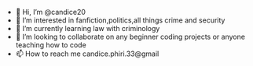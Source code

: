 - 👋 Hi, I’m @candice20
- 👀 I’m interested in fanfiction,politics,all things crime and security 
- 🌱 I’m currently learning law with criminology 
- 💞️ I’m looking to collaborate on any beginner coding projects or anyone teaching how to code
- 📫 How to reach me candice.phiri.33@gmail

<!---
candice20/candice20 is a ✨ special ✨ repository because its `README.md` (this file) appears on your GitHub profile.
You can click the Preview link to take a look at your changes.
--->
